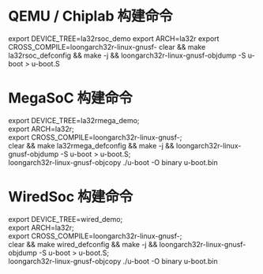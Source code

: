 # QEMU / Chiplab 构建命令
export DEVICE_TREE=la32rsoc_demo
export ARCH=la32r
export CROSS_COMPILE=loongarch32r-linux-gnusf-
clear && make la32rsoc_defconfig && make -j && loongarch32r-linux-gnusf-objdump -S u-boot > u-boot.S

# MegaSoC 构建命令
export DEVICE_TREE=la32rmega_demo; \
export ARCH=la32r; \
export CROSS_COMPILE=loongarch32r-linux-gnusf-; \
clear && make la32rmega_defconfig && make -j && loongarch32r-linux-gnusf-objdump -S u-boot > u-boot.S; \
loongarch32r-linux-gnusf-objcopy ./u-boot -O binary u-boot.bin

# WiredSoc 构建命令
export DEVICE_TREE=wired_demo; \
export ARCH=la32r; \
export CROSS_COMPILE=loongarch32r-linux-gnusf-; \
clear && make wired_defconfig && make -j && loongarch32r-linux-gnusf-objdump -S u-boot > u-boot.S; \
loongarch32r-linux-gnusf-objcopy ./u-boot -O binary u-boot.bin
